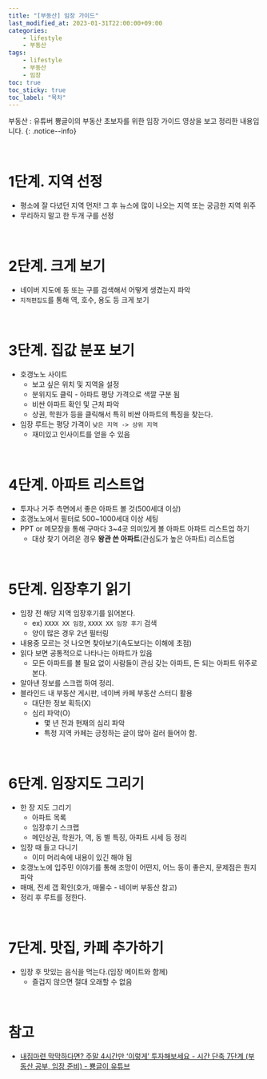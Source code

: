 ```yaml
---
title: "[부동산] 임장 가이드"
last_modified_at: 2023-01-31T22:00:00+09:00
categories:
    - lifestyle
    - 부동산
tags:
    - lifestyle
    - 부동산
    - 임장
toc: true
toc_sticky: true
toc_label: "목차"
---
```


부동산 : 유튜버 뿅글이의 부동산 초보자를 위한 임장 가이드 영상을 보고 정리한 내용입니다.
{: .notice--info}

<br/>

# 1단계. 지역 선정

- 평소에 잘 다녔던 지역 먼저! 그 후 뉴스에 많이 나오는 지역 또는 궁금한 지역 위주
- 무리하지 말고 한 두개 구를 선정

<br/>

# 2단계. 크게 보기

- 네이버 지도에 동 또는 구를 검색해서 어떻게 생겼는지 파악
- `지적편집도`를 통해 역, 호수, 용도 등 크게 보기

<br/>

# 3단계. 집값 분포 보기

- 호갱노노 사이트
  - 보고 싶은 위치 및 지역을 설정
  - 분위지도 클릭 - 아파트 평당 가격으로 색깔 구분 됨
  - 비싼 아파트 확인 및 근처 파악
  - 상권, 학원가 등을 클릭해서 특히 비싼 아파트의 특징을 찾는다.
- 임장 루트는 평당 가격이 `낮은 지역 -> 상위 지역`
    - 재미있고 인사이트를 얻을 수 있음

<br/>

# 4단계. 아파트 리스트업

- 투자나 거주 측면에서 좋은 아파트 볼 것(500세대 이상)
- 호갱노노에서 필터로 500~1000세대 이상 세팅 
- PPT or 메모장을 통해 구마다 3~4곳 의미있게 볼 아파트 아파트 리스트업 하기
  - 대상 찾기 어려운 경우 **왕관 쓴 아파트**(관심도가 높은 아파트) 리스트업

<br/>

# 5단계. 임장후기 읽기

- 임장 전 해당 지역 임장후기를 읽어본다.
  - ex) `XXXX XX 임장`, `XXXX XX 임장 후기` 검색
  - 양이 많은 경우 2년 필터링
- 내용중 모르는 것 나오면 찾아보기(속도보다는 이해에 초점)
- 읽다 보면 공통적으로 나타나는 아파트가 있음
  - 모든 아파트를 볼 필요 없이 사람들이 관심 갖는 아파트, 돈 되는 아파트 위주로 본다.
- 알아낸 정보를 스크랩 하여 정리.
- 블라인드 내 부동산 게시판, 네이버 카페 부동산 스터디 활용
  - 대단한 정보 획득(X)
  - 심리 파악(O)
    - 몇 년 전과 현재의 심리 파악
    - 특정 지역 카페는 긍정하는 글이 많아 걸러 들어야 함.
  
<br/>

# 6단계. 임장지도 그리기

- 한 장 지도 그리기
  - 아파트 목록
  - 임장후기 스크랩
  - 메인상권, 학원가, 역, 동 별 특징, 아파트 시세 등 정리
- 임장 때 들고 다니기
  - 이미 머리속에 내용이 있긴 해야 됨
- 호갱노노에 입주민 이야기를 통해 조망이 어떤지, 어느 동이 좋은지, 문제점은 뭔지 파악
- 매매, 전세 갭 확인(호가, 매물수 - 네이버 부동산 참고)
- 정리 후 루트를 정한다.

<br/>

# 7단계. 맛집, 카페 추가하기

- 임장 후 맛있는 음식을 먹는다.(임장 메이트와 함께)
  - 즐겁지 않으면 절대 오래할 수 없음

<br/>

# 참고

- [내집마련 막막하다면? 주말 4시간만 ‘이렇게’ 투자해보세요 - 시간 단축 7단계 (부동산 공부, 임장 준비) - 뿅글이 유튜브](https://youtu.be/Nnv5Tw0iMJQ)
